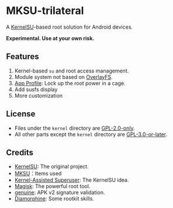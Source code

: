 # MKSU-trilateral

A [KernelSU](https://github.com/5ec1cff/KernelSU)-based root solution for Android devices.

**Experimental. Use at your own risk.**

## Features

1. Kernel-based `su` and root access management.
2. Module system not based on [OverlayFS](https://en.wikipedia.org/wiki/OverlayFS).
3. [App Profile](https://kernelsu.org/guide/app-profile.html): Lock up the root power in a cage.
4. Add susfs display
5. More customization

## License

- Files under the `kernel` directory are [GPL-2.0-only](https://www.gnu.org/licenses/old-licenses/gpl-2.0.en.html).
- All other parts except the `kernel` directory are [GPL-3.0-or-later](https://www.gnu.org/licenses/gpl-3.0.html).

## Credits

- [KernelSU](https://github.com/tiann/KernelSU): The original project.
- [MKSU](https://github.com/5ec1cff/KernelSU)：Items used
- [Kernel-Assisted Superuser](https://git.zx2c4.com/kernel-assisted-superuser/about/): The KernelSU idea.
- [Magisk](https://github.com/topjohnwu/Magisk): The powerful root tool.
- [genuine](https://github.com/brevent/genuine/): APK v2 signature validation.
- [Diamorphine](https://github.com/m0nad/Diamorphine): Some rootkit skills.
